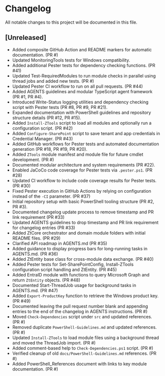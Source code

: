 # Changelog

All notable changes to this project will be documented in this file.

## [Unreleased]
- Added composite GitHub Action and README markers for automatic documentation. (PR #)
- Updated MonitoringTools tests for Windows compatibility.
- Added additional Pester tests for dependency checking functions. (PR #41)
- Updated Test-RequiredModules to run module checks in parallel using thread jobs and added new tests. (PR #)
- Updated Pester CI workflow to run on all pull requests. (PR #44)
- Added AGENTS guidelines and modular TypeScript agent framework (PR #1, PR #4).
- Introduced Write-Status logging utilities and dependency checking script with Pester tests (PR #8, PR #9, PR #21).
- Expanded documentation with PowerShell guidelines and repository structure details (PR #12, PR #15).
- Added `Install-ZTools` script to load all modules and optionally run a configuration script. (PR #42)
- Added `Configure-SharePoint` script to save tenant and app credentials in Credential Manager. (PR #43)
- Added GitHub workflows for Pester tests and automated documentation generation (PR #18, PR #19, PR #20).
- Added `ZTools` module manifest and module file for future cmdlet development. (PR #)
- Documented modular architecture and system requirements (PR #22).
- Enabled JaCoCo code coverage for Pester tests via `.pester.ps1`. (PR #28)
- Updated CI workflow to include code coverage results for Pester tests. (PR #30)
- Fixed Pester execution in GitHub Actions by relying on configuration instead of the `-CI` parameter. (PR #37)
- Initial repository setup with basic PowerShell tooling structure (PR #2, PR #3).
- Documented changelog update process to remove timestamp and PR link requirement (PR #33)
- Updated AGENTS guidelines to drop timestamp and PR link requirement for changelog entries (PR #33)
- Added ZtCore orchestrator and domain module folders with initial README files. (PR #29)
- Clarified API roadmap in AGENTS.md (PR #35)
- Added guidance to display progress bars for long-running tasks in AGENTS.md. (PR #36)
- Added ZtEntity base class for cross-module data exchange. (PR #40)
- Added Pester tests for Set-SharePointConfig, Install-ZTools configuration script handling and ZtEntity. (PR #45)
- Added EntraID module with functions to query Microsoft Graph and return `ZtEntity` objects. (PR #48)
- Documented Start-ThreadJob usage for background tasks in AGENTS.md. (PR #47)
- Added `Export-ProductKey` function to retrieve the Windows product key. (PR #49)
- Documented leaving the pull request number blank and appending entries to the end of the changelog in AGENTS instructions. (PR #)
- Moved `Check-Dependencies` script under `src` and updated references. (PR #)
- Removed duplicate `PowerShell-Guidelines.md` and updated references. (PR #)
- Updated `Install-ZTools` to load module files using a background thread and moved the ThreadJob import. (PR #)
- Added comment-based help to `Check-Dependencies.ps1` script. (PR #)
- Verified cleanup of old `docs/PowerShell-Guidelines.md` references. (PR #)
- Added PowerShell_References document with links to key module documentation. (PR #)
